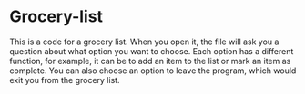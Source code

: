 # Grocery-list
This is a code for a grocery list. 
When you open it, the file will ask you a question about what option you want to choose. 
Each option has a different function, for example, it can be to add an item to the list or mark an item as complete. 
You can also choose an option to leave the program, which would exit you from the grocery list. 
